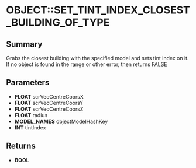 # OBJECT::SET_TINT_INDEX_CLOSEST_BUILDING_OF_TYPE

## Summary
Grabs the closest building with the specified model and sets tint index on it.
If no object is found in the range or other error, then returns FALSE

## Parameters
* **FLOAT** scrVecCentreCoorsX
* **FLOAT** scrVecCentreCoorsY
* **FLOAT** scrVecCentreCoorsZ
* **FLOAT** radius
* **MODEL_NAMES** objectModelHashKey
* **INT** tintIndex

## Returns
* **BOOL**